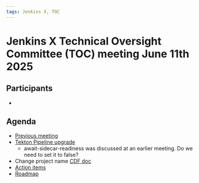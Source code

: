 ```yaml
---
tags: Jenkins X, TOC
---
```

# Jenkins X Technical Oversight Committee (TOC) meeting June 11th 2025

## Participants

- <fill in>

## Agenda

- [Previous meeting](2025-04-30.md)
- [Tekton Pipeline upgrade](https://github.com/jenkins-x/jx/issues/8683)
  - await-sidecar-readiness was discussed at an earlier meeting. Do we need to set it to false?
- Change project name [CDF doc](https://docs.google.com/document/d/1O6Ai29X-ojCgX8OfWM6PP6PelIWFmU47eeNmhdu8lpA/edit?tab=t.0)
- [Action items](https://github.com/orgs/jenkins-x/projects/21/views/1)
- [Roadmap](https://github.com/orgs/jenkins-x/projects/23/views/1)
